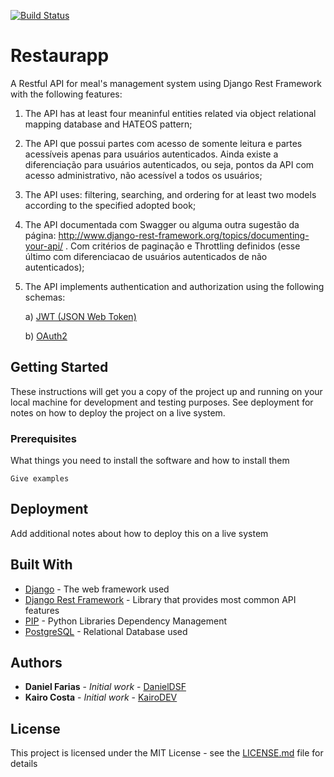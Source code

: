 [![Build Status](https://travis-ci.com/danieldsf/restaurapp-api.svg?branch=master)](https://travis-ci.com/danieldsf/restaurapp-api)

# Restaurapp

A Restful API for meal's management system using Django Rest Framework 
with the following features:

1. The API has at least four meaninful entities related via
object relational mapping database and HATEOS pattern;

2. The API que possui partes com acesso de somente leitura e partes acessíveis apenas para
usuários autenticados. Ainda existe a diferenciação para usuários autenticados,
ou seja, pontos da API com acesso administrativo, não acessível a todos os usuários;

3. The API uses: filtering, searching, and ordering for at least two models according to the specified adopted book;

4. The API documentada com Swagger ou alguma outra sugestão da
página: http://www.django-rest-framework.org/topics/documenting-your-api/ . Com critérios de paginação e Throttling definidos (esse último com diferenciacao de usuários
autenticados de não autenticados);

5. The API implements authentication and authorization using the following schemas:

	a) [JWT (JSON Web Token)](https://jwt.io/)
	
	b) [OAuth2](https://oauth.net/2/)

## Getting Started

These instructions will get you a copy of the project up and running on your local machine for development and testing purposes. See deployment for notes on how to deploy the project on a live system.

### Prerequisites

What things you need to install the software and how to install them

```
Give examples
```

## Deployment

Add additional notes about how to deploy this on a live system

## Built With

* [Django](https://www.djangoproject.com/) - The web framework used
* [Django Rest Framework](http://www.django-rest-framework.org/) - Library that provides most common API features
* [PIP](https://pypi.org/project/pip/) - Python Libraries Dependency Management
* [PostgreSQL](https://www.postgresql.org/) - Relational Database used

## Authors

* **Daniel Farias** - *Initial work* - [DanielDSF](https://github.com/PurpleBooth)
* **Kairo Costa** - *Initial work* - [KairoDEV](https://github.com/PurpleBooth)

## License

This project is licensed under the MIT License - see the [LICENSE.md](LICENSE.md) file for details
